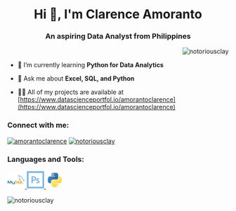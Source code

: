 
<h1 align="center">Hi 👋, I'm Clarence Amoranto</h1>
<h3 align="center">An aspiring Data Analyst from Philippines</h3>

<p align="right"> <img src="https://komarev.com/ghpvc/?username=notoriousclay&label=Profile%20views&color=0e75b6&style=flat" alt="notoriousclay" /> </p>

- 🌱 I’m currently learning **Python for Data Analytics**

- 💬 Ask me about **Excel, SQL, and Python**

- 👨‍💻 All of my projects are available at [https://www.datascienceportfol.io/amorantoclarence](https://www.datascienceportfol.io/amorantoclarence)

<h3 align="left">Connect with me:</h3>
<p align="left">
<a href="https://linkedin.com/in/amorantoclarence" target="blank"><img align="center" src="https://raw.githubusercontent.com/rahuldkjain/github-profile-readme-generator/master/src/images/icons/Social/linked-in-alt.svg" alt="amorantoclarence" height="30" width="40" /></a>
<a href="https://instagram.com/notoriousclay" target="blank"><img align="center" src="https://raw.githubusercontent.com/rahuldkjain/github-profile-readme-generator/master/src/images/icons/Social/instagram.svg" alt="notoriousclay" height="30" width="40" /></a>
</p>

<h3 align="left">Languages and Tools:</h3>
<p align="left"> <a href="https://www.mysql.com/" target="_blank" rel="noreferrer"> <img src="https://raw.githubusercontent.com/devicons/devicon/master/icons/mysql/mysql-original-wordmark.svg" alt="mysql" width="40" height="40"/> </a> <a href="https://www.photoshop.com/en" target="_blank" rel="noreferrer"> <img src="https://raw.githubusercontent.com/devicons/devicon/master/icons/photoshop/photoshop-line.svg" alt="photoshop" width="40" height="40"/> </a> <a href="https://www.python.org" target="_blank" rel="noreferrer"> <img src="https://raw.githubusercontent.com/devicons/devicon/master/icons/python/python-original.svg" alt="python" width="40" height="40"/> </a> </p>

<p><img align="center" src="https://github-readme-stats.vercel.app/api/top-langs?username=notoriousclay&show_icons=true&locale=en&layout=compact" alt="notoriousclay" /></p>
